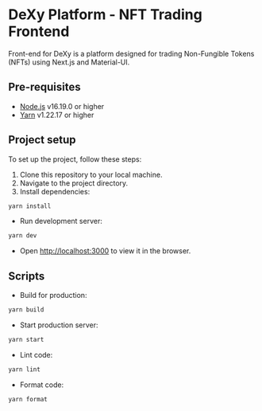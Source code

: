 # DeXy Platform - NFT Trading Frontend

Front-end for DeXy is a platform designed for trading Non-Fungible Tokens (NFTs) using Next.js and Material-UI.
## Pre-requisites

- [Node.js](https://nodejs.org/en/) v16.19.0 or higher
- [Yarn](https://yarnpkg.com/) v1.22.17 or higher

## Project setup

To set up the project, follow these steps:

1. Clone this repository to your local machine.
2. Navigate to the project directory.
3. Install dependencies:

```bash
yarn install
```

- Run development server:

```bash
yarn dev
```

- Open [http://localhost:3000](http://localhost:3000) to view it in the browser.

## Scripts

- Build for production:

```bash
yarn build
```

- Start production server:

```bash
yarn start
```

- Lint code:

```bash
yarn lint
```

- Format code:

```bash
yarn format
```
